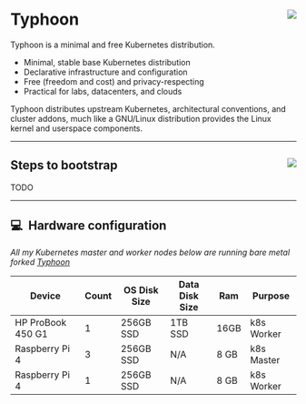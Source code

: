 # Typhoon <img align="right" src="https://storage.googleapis.com/poseidon/typhoon-logo.png">

Typhoon is a minimal and free Kubernetes distribution.

* Minimal, stable base Kubernetes distribution
* Declarative infrastructure and configuration
* Free (freedom and cost) and privacy-respecting
* Practical for labs, datacenters, and clouds

Typhoon distributes upstream Kubernetes, architectural conventions, and cluster addons, much like a GNU/Linux distribution provides the Linux kernel and userspace components.

---

## Steps to bootstrap <a href="https://www.cncf.io/certification/software-conformance/"><img align="right" src="https://storage.googleapis.com/poseidon/certified-kubernetes.png"></a>

TODO

---

## :computer:&nbsp; Hardware configuration

_All my Kubernetes master and worker nodes below are running bare metal forked [Typhoon](https://github.com/anthr76/typhoon/tree/master/bare-metal/flatcar-linux/kubernetes)_



| Device                  | Count | OS Disk Size | Data Disk Size      | Ram  | Purpose                                |
|-------------------------|-------|--------------|---------------------|------|----------------------------------------|
| HP ProBook 450 G1       | 1     | 256GB SSD    | 1TB SSD             | 16GB | k8s Worker                             |
| Raspberry Pi 4          | 3     | 256GB SSD    | N/A                 | 8 GB | k8s Master                             |
| Raspberry Pi 4          | 1     | 256GB SSD    | N/A                 | 8 GB | k8s Worker                             |